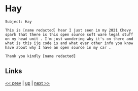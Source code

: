 # Hay

    Subject: Hay
    
    This is [name redacted] hear I just seen in my 2021 Chevy
    spark that there is this open source soft ware legal stuff
    on my head unit . I'm just wondering why it's on there and
    what is this ijg code is and what ever other info you know
    have about why I have an open source in my car .

    Thank you kindly [name redacted]

## Links

[<< prev](2024-10-29.md) | [up](../) | [next >> ](../2025/2025-02-22.md)
